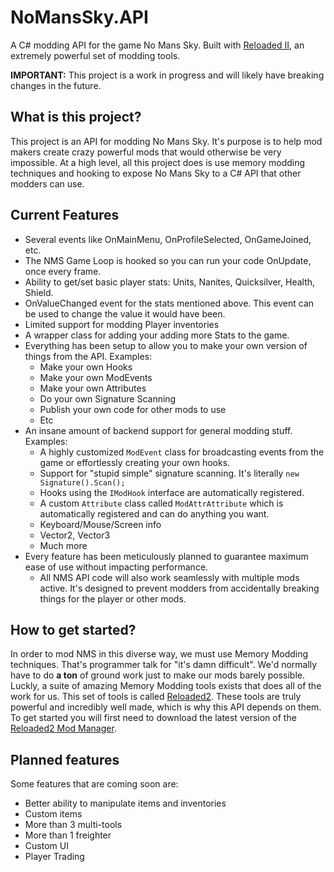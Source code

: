 # NoMansSky.API
A C# modding API for the game No Mans Sky.
Built with [Reloaded II](https://github.com/Reloaded-Project), an extremely powerful set of modding tools.

**IMPORTANT:**
This project is a work in progress and will likely have breaking changes in the future.

## What is this project?
This project is an API for modding No Mans Sky. It's purpose is to help mod makers create crazy powerful mods that would otherwise be very impossible. At a high level, all this project does is use memory modding techniques and hooking to expose No Mans Sky to a C# API that other modders can use.

## Current Features
- Several events like OnMainMenu, OnProfileSelected, OnGameJoined, etc.
- The NMS Game Loop is hooked so you can run your code OnUpdate, once every frame.
- Ability to get/set basic player stats: Units, Nanites, Quicksilver, Health, Shield.
- OnValueChanged event for the stats mentioned above. This event can be used to change the value it would have been.
- Limited support for modding Player inventories
- A wrapper class for adding your adding more Stats to the game.
- Everything has been setup to allow you to make your own version of things from the API. Examples:
   - Make your own Hooks
   - Make your own ModEvents
   - Make your own Attributes
   - Do your own Signature Scanning
   - Publish your own code for other mods to use
   - Etc
- An insane amount of backend support for general modding stuff. Examples:
   - A highly customized ``ModEvent`` class for broadcasting events from the game or effortlessly creating your own hooks.
   - Support for "stupid simple" signature scanning. It's literally ``new Signature().Scan();``
   - Hooks using the ``IModHook`` interface are automatically registered.
   - A custom ``Attribute`` class called ``ModAttrAttribute`` which is automatically registered and can do anything you want.
   - Keyboard/Mouse/Screen info
   - Vector2, Vector3
   - Much more
- Every feature has been meticulously planned to guarantee maximum ease of use without impacting performance.
   - All NMS API code will also work seamlessly with multiple mods active. It's designed to prevent modders from accidentally breaking things for the player or other mods.

## How to get started?
In order to mod NMS in this diverse way, we must use Memory Modding techniques. That's programmer talk for "it's damn difficult". We'd normally have to do **a ton** of ground work just to make our mods barely possible. Luckly, a suite of amazing Memory Modding tools exists that does all of the work for us. This set of tools is called [Reloaded2](https://github.com/Reloaded-Project). These tools are truly powerful and incredibly well made, which is why this API depends on them. To get started you will first need to download the latest version of the [Reloaded2 Mod Manager](https://github.com/Reloaded-Project/Reloaded-II/releases/latest). 

## Planned features
Some features that are coming soon are:

- Better ability to manipulate items and inventories
- Custom items
- More than 3 multi-tools
- More than 1 freighter
- Custom UI
- Player Trading
